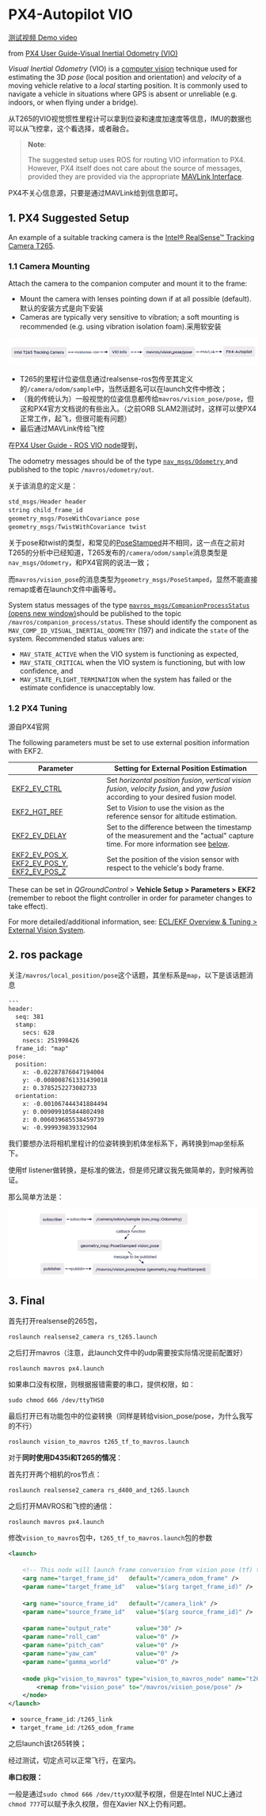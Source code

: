 # PX4-Autopilot VIO

[测试视频 Demo video](https://www.bilibili.com/video/BV15X4y1Y7ru/?spm_id_from=333.999.0.0&vd_source=516d99bd52250fac3ee3948b1ac4079b)



from [PX4 User Guide-Visual Inertial Odometry (VIO)](https://docs.px4.io/main/en/computer_vision/visual_inertial_odometry.html)

*Visual Inertial Odometry* (VIO) is a [computer vision](https://docs.px4.io/main/en/computer_vision/) technique used for estimating the 3D *pose* (local position and orientation) and *velocity* of a moving vehicle relative to a *local* starting position. It is commonly used to navigate a vehicle in situations where GPS is absent or unreliable (e.g. indoors, or when flying under a bridge).

从T265的VIO视觉惯性里程计可以拿到位姿和速度加速度等信息，IMU的数据也可以从飞控拿，这个看选择，或者融合。

> **Note**:
>
> The suggested setup uses ROS for routing VIO information to PX4. However, PX4 itself does not care about the source of messages, provided they are provided via the appropriate [MAVLink Interface](https://docs.px4.io/main/en/ros/external_position_estimation.html#px4-mavlink-integration).

PX4不关心信息源，只要是通过MAVLink给到信息即可。

## 1. PX4 Suggested Setup

An example of a suitable tracking camera is the [Intel® RealSense™ Tracking Camera T265](https://docs.px4.io/main/en/peripherals/camera_t265_vio.html).

### 1.1 Camera Mounting

Attach the camera to the companion computer and mount it to the frame:

- Mount the camera with lenses pointing down if at all possible (default).默认的安装方式是向下安装
- Cameras are typically very sensitive to vibration; a soft mounting is recommended (e.g. using vibration isolation foam).采用软安装

![vio](images/visionpose.png)

* T265的里程计位姿信息通过realsense-ros包传至其定义的`/camera/odom/sample`中，当然话题名可以在launch文件中修改；
* （我的传统认为）一般视觉的位姿信息都传给`mavros/vision_pose/pose`，但这和PX4官方文档说的有些出入。（之前ORB SLAM2测试时，这样可以使PX4正常工作，起飞，但很可能有问题）
* 最后通过MAVLink传给飞控

在[PX4 User Guide - ROS VIO node](https://docs.px4.io/main/en/computer_vision/visual_inertial_odometry.html#vio_ros_node)提到，

The odometry messages should be of the type [`nav_msgs/Odometry` ](http://docs.ros.org/en/noetic/api/nav_msgs/html/msg/Odometry.html)and published to the topic `/mavros/odometry/out`.

关于该消息的定义是：

```c
std_msgs/Header header
string child_frame_id
geometry_msgs/PoseWithCovariance pose
geometry_msgs/TwistWithCovariance twist
```

关于pose和twist的类型，和常见的[PoseStamped](http://docs.ros.org/en/noetic/api/geometry_msgs/html/msg/PoseStamped.html)并不相同，这一点在之前对T265的分析中已经知道，T265发布的`/camera/odom/sample`消息类型是`nav_msgs/Odometry`，和PX4官网的说法一致；

而`mavros/vision_pose`的消息类型为`geometry_msgs/PoseStamped`，显然不能直接remap或者在launch文件中画等号。

System status messages of the type [`mavros_msgs/CompanionProcessStatus` (opens new window)](https://github.com/mavlink/mavros/blob/master/mavros_msgs/msg/CompanionProcessStatus.msg)should be published to the topic `/mavros/companion_process/status`. These should identify the component as `MAV_COMP_ID_VISUAL_INERTIAL_ODOMETRY` (197) and indicate the `state` of the system. Recommended status values are:

- `MAV_STATE_ACTIVE` when the VIO system is functioning as expected,
- `MAV_STATE_CRITICAL` when the VIO system is functioning, but with low confidence, and
- `MAV_STATE_FLIGHT_TERMINATION` when the system has failed or the estimate confidence is unacceptably low.

### 1.2 PX4 Tuning

源自PX4官网

The following parameters must be set to use external position information with EKF2.

| Parameter                                                    | Setting for External Position Estimation                     |
| ------------------------------------------------------------ | ------------------------------------------------------------ |
| [EKF2_EV_CTRL](https://docs.px4.io/main/en/advanced_config/parameter_reference.html#EKF2_EV_CTRL) | Set *horizontal position fusion*, *vertical vision fusion*, *velocity fusion*, and *yaw fusion* according to your desired fusion model. |
| [EKF2_HGT_REF](https://docs.px4.io/main/en/advanced_config/parameter_reference.html#EKF2_HGT_REF) | Set to *Vision* to use the vision as the reference sensor for altitude estimation. |
| [EKF2_EV_DELAY](https://docs.px4.io/main/en/advanced_config/parameter_reference.html#EKF2_EV_DELAY) | Set to the difference between the timestamp of the measurement and the "actual" capture time. For more information see [below](https://docs.px4.io/main/en/computer_vision/visual_inertial_odometry.html#tuning-EKF2_EV_DELAY). |
| [EKF2_EV_POS_X](https://docs.px4.io/main/en/advanced_config/parameter_reference.html#EKF2_EV_POS_X), [EKF2_EV_POS_Y](https://docs.px4.io/main/en/advanced_config/parameter_reference.html#EKF2_EV_POS_Y), [EKF2_EV_POS_Z](https://docs.px4.io/main/en/advanced_config/parameter_reference.html#EKF2_EV_POS_Z) | Set the position of the vision sensor with respect to the vehicle's body frame. |

These can be set in *QGroundControl* > **Vehicle Setup > Parameters > EKF2** (remember to reboot the flight controller in order for parameter changes to take effect).

For more detailed/additional information, see: [ECL/EKF Overview & Tuning > External Vision System](https://docs.px4.io/main/en/advanced_config/tuning_the_ecl_ekf.html#external-vision-system).

## 2. ros package

关注`/mavros/local_position/pose`这个话题，其坐标系是`map`，以下是该话题消息

```
---
header: 
  seq: 381
  stamp: 
    secs: 628
    nsecs: 251998426
  frame_id: "map"
pose: 
  position: 
    x: -0.02287876047194004
    y: -0.008008761331439018
    z: 0.3785252273082733
  orientation: 
    x: -0.001067444341884494
    y: 0.009099105844802498
    z: 0.006039685538459739
    w: -0.999939839332904
```

我们要想办法将相机里程计的位姿转换到机体坐标系下，再转换到map坐标系下。

使用tf listener做转换，是标准的做法，但是师兄建议我先做简单的，到时候再验证。

那么简单方法是：

![easy](images/easyway.png)

## 3. Final

首先打开realsense的265包，

```shell
roslaunch realsense2_camera rs_t265.launch
```

之后打开mavros（注意，此launch文件中的udp需要按实际情况提前配置好）

```shell
roslaunch mavros px4.launch
```

如果串口没有权限，则根据报错需要的串口，提供权限，如：

```shell
sudo chmod 666 /dev/ttyTHS0
```

最后打开已有功能包中的位姿转换（同样是转给vision_pose/pose，为什么我写的不行）

```shell
roslaunch vision_to_mavros t265_tf_to_mavros.launch
```

对于**同时使用D435i和T265的情况**：

首先打开两个相机的ros节点：

```
roslaunch realsense2_camera rs_d400_and_t265.launch
```

之后打开MAVROS和飞控的通信：

```shell
roslaunch mavros px4.launch
```

修改`vision_to_mavros`包中，`t265_tf_to_mavros.launch`包的参数

```xml
<launch>

    <!-- This node will launch frame conversion from vision pose (tf) to mavros pose -->
    <arg name="target_frame_id"   default="/camera_odom_frame" />
    <param name="target_frame_id"   value="$(arg target_frame_id)" />

    <arg name="source_frame_id"   default="/camera_link" />
    <param name="source_frame_id"   value="$(arg source_frame_id)" />

    <param name="output_rate"       value="30" />
    <param name="roll_cam"          value="0" />
    <param name="pitch_cam"         value="0" />
    <param name="yaw_cam"           value="0" />
    <param name="gamma_world"       value="0" />

    <node pkg="vision_to_mavros" type="vision_to_mavros_node" name="t265_to_mavros" output="screen" >
        <remap from="vision_pose" to="/mavros/vision_pose/pose" />
    </node>
</launch>
```

* `source_frame_id`: `/t265_link`
* `target_frame_id`: `/t265_odom_frame`

之后launch该t265转换；

经过测试，切定点可以正常飞行，在室内。

**串口权限：**

一般是通过`sudo chmod 666 /dev/ttyXXX`赋予权限，但是在Intel NUC上通过`chmod 777`可以赋予永久权限，但在Xavier NX上仍有问题。
